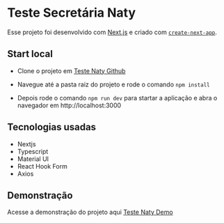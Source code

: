 # Teste Secretária Naty

Esse projeto foi desenvolvido com [Next.js](https://nextjs.org/) e criado com [`create-next-app`](https://github.com/vercel/next.js/tree/canary/packages/create-next-app).

## Start local

- Clone o projeto em [Teste Naty Github](https://github.com/diegohyenna/teste-naty)

- Navegue até a pasta raiz do projeto e rode o comando `npm install`

- Depois rode o comando `npm run dev` para startar a aplicação e abra o navegador em http://localhost:3000

## Tecnologias usadas

- Nextjs
- Typescript
- Material UI
- React Hook Form
- Axios

## Demonstração

Acesse a demonstração do projeto aqui [Teste Naty Demo](teste-naty-teal.vercel.app)

